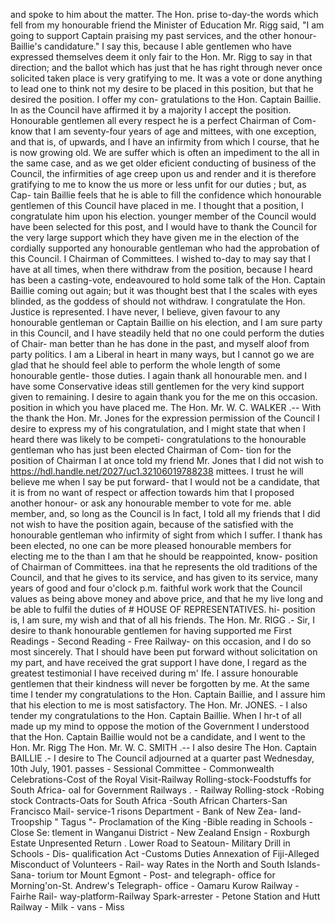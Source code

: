 and spoke to him about the matter. The Hon. prise to-day-the words which fell from my honourable friend the Minister of Education Mr. Rigg said, "I am going to support Captain praising my past services, and the other honour- Baillie's candidature." I say this, because I able gentlemen who have expressed themselves deem it only fair to the Hon. Mr. Rigg to say in that direction; and the ballot which has just that he has right through never once solicited taken place is very gratifying to me. It was a vote or done anything to lead one to think not my desire to be placed in this position, but that he desired the position. I offer my con- gratulations to the Hon. Captain Baillie. In as the Council have affirmed it by a majority I accept the position. Honourable gentlemen all every respect he is a perfect Chairman of Com- know that I am seventy-four years of age and mittees, with one exception, and that is, of upwards, and I have an infirmity from which I course, that he is now growing old. We are suffer which is often an impediment to the all in the same case, and as we get older eficient conducting of business of the Council, the infirmities of age creep upon us and render and it is therefore gratifying to me to know the us more or less unfit for our duties ; but, as Cap- tain Baillie feels that he is able to fill the confidence which honourable gentlemen of this Council have placed in me. I thought that a position, I congratulate him upon his election. younger member of the Council would have been selected for this post, and I would have to thank the Council for the very large support which they have given me in the election of the cordially supported any honourable gentleman who had the approbation of this Council. I Chairman of Committees. I wished to-day to may say that I have at all times, when there withdraw from the position, because I heard has been a casting-vote, endeavoured to hold some talk of the Hon. Captain Baillie coming out again; but it was thought best that I the scales with eyes blinded, as the goddess of should not withdraw. I congratulate the Hon. Justice is represented. I have never, I believe, given favour to any honourable gentleman or Captain Baillie on his election, and I am sure party in this Council, and I have steadily held that no one could perform the duties of Chair- man better than he has done in the past, and myself aloof from party politics. I am a Liberal in heart in many ways, but I cannot go we are glad that he should feel able to perform the whole length of some honourable gentle- those duties. I again thank all honourable men. and I have some Conservative ideas still gentlemen for the very kind support given to remaining. I desire to again thank you for the me on this occasion. position in which you have placed me. The Hon. Mr. W. C. WALKER .-- With the thank the Hon. Mr. Jones for the expression permission of the Council I desire to express my of his congratulation, and I might state that when I heard there was likely to be competi- congratulations to the honourable gentleman who has just been elected Chairman of Com- tion for the position of Chairman I at once told my friend Mr. Jones that I did not wish to https://hdl.handle.net/2027/uc1.32106019788238 mittees. I trust he will believe me when I say be put forward- that I would not be a candidate, that it is from no want of respect or affection towards him that I proposed another honour- or ask any honourable member to vote for me. able member, and, so long as the Council is In fact, I told all my friends that I did not wish to have the position again, because of the satisfied with the honourable gentleman who infirmity of sight from which I suffer. I thank has been elected, no one can be more pleased honourable members for electing me to the than I am that he should be reappointed, know- position of Chairman of Committees. ina that he represents the old traditions of the Council, and that he gives to its service, and has given to its service, many years of good and four o'clock p.m. faithful work work that the Council values as being above money and above price, and that he my live long and be able to fulfil the duties of # HOUSE OF REPRESENTATIVES. hi- position is, I am sure, my wish and that of all his friends. The Hon. Mr. RIGG .- Sir, I desire to thank honourable gentlemen for having supported me First Readings - Second Reading - Free Railway- on this occasion, and I do so most sincerely. That I should have been put forward without solicitation on my part, and have received the grat support I have done, I regard as the greatest testimonial I have received during m' Ife. I assure honourable gentlemen that their kindness will never be forgotten by me. At the same time I tender my congratulations to the Hon. Captain Baillie, and I assure him that his election to me is most satisfactory. The Hon. Mr. JONES. - I also tender my congratulations to the Hon. Captain Baillie. When I hr-t of all made up my mind to oppose the motion of the Government I understood that the Hon. Captain Baillie would not be a candidate, and I went to the Hon. Mr. Rigg The Hon. Mr. W. C. SMITH .-- I also desire The Hon. Captain BAILLIE .- I desire to The Council adjourned at a quarter past Wednesday, 10th July, 1901. passes - Sessional Committee - Commonwealth Celebrations-Cost of the Royal Visit-Railway Rolling-stock-Foodstuffs for South Africa- oal for Government Railways . - Railway Rolling-stock -Robing stock Contracts-Oats for South Africa -South African Charters-San Francisco Mail- service-1 risons Department - Bank of New Zea- land-Troopship " Tagus "- Proclamation of the King -Bible reading in Schools -Close Se: tlement in Wanganui District - New Zealand Ensign - Roxburgh Estate Unpresented Return . Lower Road to Seatoun- Military Drill in Schools - Dis- qualification Act -Customs Duties Annexation of Fiji-Alleged Misconduct of Volunteers - Rail- way Rates in the North and South Islands-Sana- torium tor Mount Egmont - Post- and telegraph- office for Morning'on-St. Andrew's Telegraph- office - Oamaru Kurow Railway - Fairhe Rail- way-platform-Railway Spark-arrester - Petone Station and Hutt Railway - Milk - vans - Miss 
